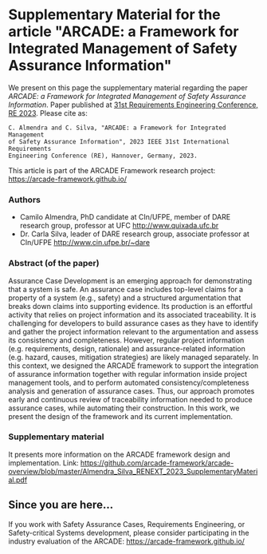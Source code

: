 # Supplementary Material for the article "ARCADE: a Framework for Integrated Management of Safety Assurance Information"

We present on this page the supplementary material regarding the paper *ARCADE: a Framework for Integrated Management of Safety Assurance Information*. Paper published at [31st Requirements Engineering Conference, RE 2023](https://conf.researchr.org/home/RE-2023). Please cite as:

```
C. Almendra and C. Silva, "ARCADE: a Framework for Integrated Management
of Safety Assurance Information", 2023 IEEE 31st International Requirements
Engineering Conference (RE), Hannover, Germany, 2023.
```

This article is part of the ARCADE Framework research project: <https://arcade-framework.github.io/>

### Authors

- Camilo Almendra, PhD candidate at CIn/UFPE, member of DARE research group, professor at UFC <http://www.quixada.ufc.br>
- Dr. Carla Silva, leader of DARE research group, associate professor at CIn/UFPE <http://www.cin.ufpe.br/~dare> 

### Abstract (of the paper)

Assurance Case Development is an emerging approach for demonstrating that a system is safe. An assurance case includes top-level claims for a property of a system (e.g., safety) and a structured argumentation that breaks down claims into supporting evidence. Its production is an effortful activity that relies on project information and its associated traceability. It is challenging for developers to build assurance cases as they have to identify and gather the project information relevant to the argumentation and assess its consistency and completeness. However, regular project information (e.g. requirements, design, rationale) and assurance-related information (e.g. hazard, causes, mitigation strategies) are likely managed separately. In this context, we designed the ARCADE framework to support the integration of assurance information together with regular information inside project management tools, and to perform automated consistency/completeness analysis and generation of assurance cases. Thus, our approach promotes early and continuous review of traceability information needed to produce assurance cases, while automating their construction. In this work, we present the design of the framework and its current implementation.

### Supplementary material

It presents more information on the ARCADE framework design and implementation. Link: <https://github.com/arcade-framework/arcade-overview/blob/master/Almendra_Silva_RENEXT_2023_SupplementaryMaterial.pdf>

## Since you are here...

If you work with Safety Assurance Cases, Requirements Engineering, or Safety-critical Systems development, please consider participating in the industry evaluation of the ARCADE: <https://arcade-framework.github.io/>

